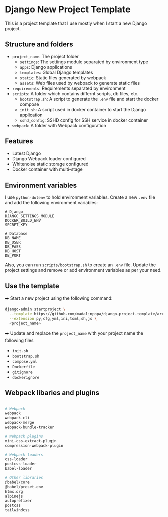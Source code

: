# Django New Project Template

This is a project template that I use mostly when I start a new Django project.

## Structure and folders

- `project_name`: The project folder
  - `settings`: The settings module separated by environment type
  - `apps`: Django applications
  - `templates`: Global Django templates
  - `static`: Static files generated by webpack
  - `assets`: Web files used by webpack to generate static files
- `requirements`: Requirements separated by environment
- `scripts`: A folder which contains differnt scripts, db files, etc.
  - `bootstrap.sh`: A script to generate the `.env` file and start the docker compose
  - `init.sh`: A script used in docker container to start the Django application
  - `sshd_config`: SSHD config for SSH service in docker container
- `webpack`: A folder with Webpack configuration

## Features

- Latest Django
- Django Webpack loader configured
- Whitenoise static storage configured
- Docker container with multi-stage

## Environment variables

I use `python-dotenv` to hold environment variables. Create a new `.env` file
and add the following environment variables:

```
# Django
DJANGO_SETTINGS_MODULE
DOCKER_BUILD_ENV
SECRET_KEY

# Database
DB_NAME
DB_USER
DB_PASS
DB_HOST
DB_PORT
```

Also, you can run `scripts/bootstrap.sh` to create an `.env` file. Update the project settings and remove or add environment variables as per your need.

## Use the template

➡️ Start a new project using the following command:

```bash
django-admin startproject \
  --template https://github.com/madalinpopa/django-project-template/archive/master.zip \
  --extension py,cfg,yml,ini,toml,sh,js \
  <project_name>

```

➡️ Update and replace the `project_name` with your project name the following files

- `init.sh`
- `bootstrap.sh`
- `compose.yml`
- `Dockerfile`
- `gitignore`
- `dockerignore`

## Webpack libaries and plugins

```bash

# Webpack
webpack
webpack-cli
webpack-merge
webpack-bundle-tracker

# Webpack plugins
mini-css-extract-plugin
compression-webpack-plugin

# Webpack loaders
css-loader
postcss-loader
babel-loader

# Other libraries
@babel/core
@babel/preset-env
htmx.org
alpinejs
autoprefixer
postcss
tailwindcss
```
